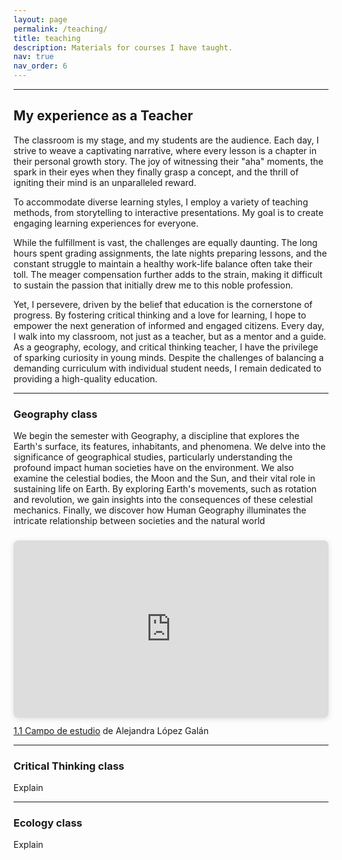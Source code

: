 ```yaml
---
layout: page
permalink: /teaching/
title: teaching
description: Materials for courses I have taught. 
nav: true
nav_order: 6
---
```


---
## My experience as a Teacher
The classroom is my stage, and my students are the audience. Each day, I strive to weave a captivating narrative, where every lesson is a chapter in their personal growth story. The joy of witnessing their "aha" moments, the spark in their eyes when they finally grasp a concept, and the thrill of igniting their mind is an unparalleled reward.

To accommodate diverse learning styles, I employ a variety of teaching methods, from storytelling to interactive presentations. My goal is to create engaging learning experiences for everyone.

While the fulfillment is vast, the challenges are equally daunting. The long hours spent grading assignments, the late nights preparing lessons, and the constant struggle to maintain a healthy work-life balance often take their toll. The meager compensation further adds to the strain, making it difficult to sustain the passion that initially drew me to this noble profession.

Yet, I persevere, driven by the belief that education is the cornerstone of progress. By fostering critical thinking and a love for learning, I hope to empower the next generation of informed and engaged citizens. Every day, I walk into my classroom, not just as a teacher, but as a mentor and a guide. As a geography, ecology, and critical thinking teacher, I have the privilege of sparking curiosity in young minds. Despite the challenges of balancing a demanding curriculum with individual student needs, I remain dedicated to providing a high-quality education.

---

### Geography class
We begin the semester with Geography, a discipline that explores the Earth's surface, its features, inhabitants, and phenomena. We delve into the significance of geographical studies, particularly understanding the profound impact human societies have on the environment. We also examine the celestial bodies, the Moon and the Sun, and their vital role in sustaining life on Earth. By exploring Earth's movements, such as rotation and revolution, we gain insights into the consequences of these celestial mechanics. Finally, we discover how Human Geography illuminates the intricate relationship between societies and the natural world

<div style="position: relative; width: 100%; height: 0; padding-top: 56.2500%;
 padding-bottom: 0; box-shadow: 0 2px 8px 0 rgba(63,69,81,0.16); margin-top: 1.6em; margin-bottom: 0.9em; overflow: hidden;
 border-radius: 8px; will-change: transform;">
  <iframe loading="lazy" style="position: absolute; width: 100%; height: 100%; top: 0; left: 0; border: none; padding: 0;margin: 0;"
    src="https://www.canva.com/design/DAFo533L8A8/C5jinU65_FE_1xgNESS6UA/view?embed" allowfullscreen="allowfullscreen" allow="fullscreen">
  </iframe>
</div>
<a href="https:&#x2F;&#x2F;www.canva.com&#x2F;design&#x2F;DAFo533L8A8&#x2F;C5jinU65_FE_1xgNESS6UA&#x2F;view?utm_content=DAFo533L8A8&amp;utm_campaign=designshare&amp;utm_medium=embeds&amp;utm_source=link" target="_blank" rel="noopener">1.1 Campo de estudio</a> de Alejandra López Galán

---

### Critical Thinking class
Explain


---
### Ecology class
Explain

